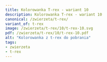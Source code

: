 ```yaml
---
title: Kolorowanka T-rex - wariant 10
description: Kolorowanka T-rex - wariant 10
canonical: /zwierzeta/t-rex/
variant_of: t-rex
image: /zwierzeta/t-rex/10/t-rex-10.svg
pdf: /zwierzeta/t-rex/10/t-rex-10.pdf
alt: "Kolorowanka z t-rex do pobrania"
tags:
- zwierzeta
- t-rex
---
```

